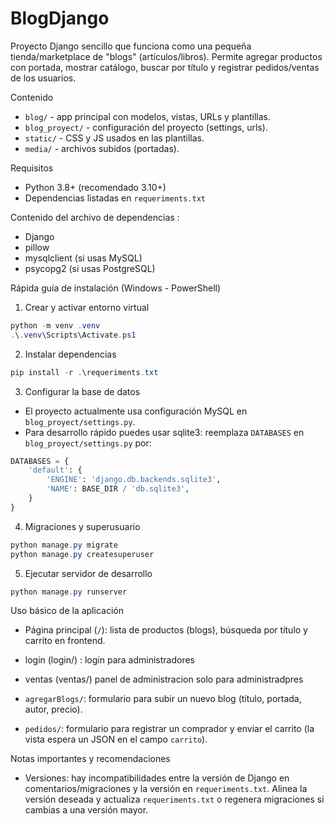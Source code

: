 # BlogDjango

Proyecto Django sencillo que funciona como una pequeña tienda/marketplace de "blogs" (artículos/libros). Permite agregar productos con portada, mostrar catálogo, buscar por título y registrar pedidos/ventas de los usuarios.

Contenido
- `blog/` - app principal con modelos, vistas, URLs y plantillas.
- `blog_proyect/` - configuración del proyecto (settings, urls).
- `static/` - CSS y JS usados en las plantillas.
- `media/` - archivos subidos (portadas).

Requisitos
- Python 3.8+ (recomendado 3.10+)
- Dependencias listadas en `requeriments.txt` 

Contenido del archivo de dependencias :
- Django
- pillow
- mysqlclient (si usas MySQL)
- psycopg2 (si usas PostgreSQL)

Rápida guía de instalación (Windows - PowerShell)

1) Crear y activar entorno virtual

```powershell
python -m venv .venv
.\.venv\Scripts\Activate.ps1
```

2) Instalar dependencias

```powershell
pip install -r .\requeriments.txt
```

3) Configurar la base de datos

- El proyecto actualmente usa configuración MySQL en `blog_proyect/settings.py`.
- Para desarrollo rápido puedes usar sqlite3: reemplaza `DATABASES` en `blog_proyect/settings.py` por:

```python
DATABASES = {
    'default': {
        'ENGINE': 'django.db.backends.sqlite3',
        'NAME': BASE_DIR / 'db.sqlite3',
    }
}
```


4) Migraciones y superusuario

```powershell
python manage.py migrate
python manage.py createsuperuser
```

5) Ejecutar servidor de desarrollo

```powershell
python manage.py runserver
```

Uso básico de la aplicación
- Página principal (`/`): lista de productos (blogs), búsqueda por título y carrito en frontend.
- login (login/) : login para administradores
- ventas (ventas/) panel de administracion solo para administradpres

- `agregarBlogs/`: formulario para subir un nuevo blog (título, portada, autor, precio).
- `pedidos/`: formulario para registrar un comprador y enviar el carrito (la vista espera un JSON en el campo `carrito`).

Notas importantes y recomendaciones

- Versiones: hay incompatibilidades entre la versión de Django en comentarios/migraciones y la versión en `requeriments.txt`. Alinea la versión deseada y actualiza `requeriments.txt` o regenera migraciones si cambias a una versión mayor.
